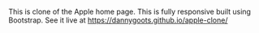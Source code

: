 This is clone of the Apple home page.  This is fully responsive built using Bootstrap.  See it live at https://dannygoots.github.io/apple-clone/
